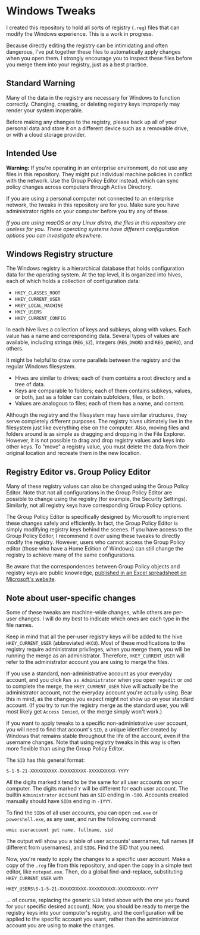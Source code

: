 # Windows Tweaks

I created this repository to hold all sorts of registry (`.reg`) files that can modify the Windows experience.  This is a work in progress.

Because directly editing the registry can be intimidating and often dangerous, I've put together these files to automatically apply changes when you open them.  I strongly encourage you to inspect these files before you merge them into your registry, just as a best practice.

## Standard Warning

Many of the data in the registry are necessary for Windows to function correctly.  Changing, creating, or deleting registry keys improperly may render your system inoperable.

Before making any changes to the registry, please back up all of your personal data and store it on a different device such as a removable drive, or with a cloud storage provider.

## Intended Use

**Warning:** If you're operating in an enterprise environment, do not use any files in this repository.  They might put individual machine policies in conflict with the network.  Use the Group Policy Editor instead, which can sync policy changes across computers through Active Directory.

If you are using a personal computer not connected to an enterprise network, the tweaks in this repository are for you.  Make sure you have administrator rights on your computer before you try any of these.

*If you are using macOS or any Linux distro, the files in this repository are useless for you.  These operating systems have different configuration options you can investigate elsewhere.*

## Windows Registry structure

The Windows registry is a hierarchical database that holds configuration data for the operating system.  At the top level, it is organized into hives, each of which holds a collection of configuration data:
- `HKEY_CLASSES_ROOT`
- `HKEY_CURRENT_USER`
- `HKEY_LOCAL_MACHINE`
- `HKEY_USERS`
- `HKEY_CURRENT_CONFIG`

In each hive lives a collection of keys and subkeys, along with values.  Each value has a name and corresponding data.  Several types of values are available, including strings (`REG_SZ`), integers (`REG_DWORD` and `REG_QWORD`), and others.

It might be helpful to draw some parallels between the registry and the regular Windows filesystem.
- Hives are similar to drives; each of them contains a root directory and a tree of data.
- Keys are comparable to folders; each of them contains subkeys, values, or both, just as a folder can contain subfolders, files, or both.
- Values are analogous to files; each of them has a name, and content.

Although the registry and the filesystem may have similar structures, they serve completely different purposes.  The registry hives ultimately live in the filesystem just like everything else on the computer.  Also, moving files and folders around is as simple as dragging and dropping in the File Explorer.  However, it is not possible to drag and drop registry values and keys into other keys.  To "move" a registry value, you must delete the data from their original location and recreate them in the new location.

## Registry Editor vs. Group Policy Editor

Many of these registry values can also be changed using the Group Policy Editor.  Note that not all configurations in the Group Policy Editor are possible to change using the registry (for example, the Security Settings).  Similarly, not all registry keys have corresponding Group Policy options.

The Group Policy Editor is specifically designed by Microsoft to implement these changes safely and efficiently.  In fact, the Group Policy Editor is simply modifying registry keys behind the scenes.  If you have access to the Group Policy Editor, I recommend it over using these tweaks to directly modify the registry.  However, users who cannot access the Group Policy editor (those who have a Home Edition of Windows) can still change the registry to achieve many of the same configurations.

Be aware that the correspondences between Group Policy objects and registry keys are public knowledge, [published in an Excel spreadsheet on Microsoft's website](https://www.microsoft.com/en-us/download/details.aspx?id=101451).

## Note about user-specific changes
Some of these tweaks are machine-wide changes, while others are per-user changes.  I will do my best to indicate which ones are each type in the file names.

Keep in mind that all the per-user registry keys will be added to the hive `HKEY_CURRENT_USER` (abbreviated `HKCU`).  Most of these modifications to the registry require administrator privileges, when you merge them, you will be running the merge as an administrator.  Therefore, `HKEY_CURRENT_USER` will refer to the administrator account you are using to merge the files.

If you use a standard, non-administrative account as your everyday account, and you click `Run as Administrator` when you open `regedit` or `cmd` to complete the merge, the `HKEY_CURRENT_USER` hive will actually be the administrator account, not the everyday account you're actually using.  Bear this in mind, as the changes you expect might not show up on your standard account.  (If you try to run the registry merge as the standard user, you will most likely get `Access Denied`, or the merge simply won't work.)

If you want to apply tweaks to a specific non-administrative user account, you will need to find that account's `SID`, a unique identifier created by Windows that remains stable throughout the life of the account, even if the username changes.  Note that using registry tweaks in this way is often more flexible than using the Group Policy Editor.

The `SID` has this general format:
```
S-1-5-21-XXXXXXXXXX-XXXXXXXXXX-XXXXXXXXXX-YYYY
```
All the digits marked `X` tend to be the same for all user accounts on your computer.  The digits marked `Y` will be different for each user account.  The builtin `Administrator` account has an `SID` ending in `-500`.  Accounts created manually should have `SID`s ending in `-1YYY`.

To find the `SID`s of all user accounts, you can open `cmd.exe` or `powershell.exe`, as any user, and run the following command:
```
wmic useraccount get name, fullname, sid
```
The output will show you a table of user accounts' usernames, full names (if different from usernames), and `SID`s.  Find the SID that you need.

Now, you're ready to apply the changes to a specific user account.  Make a copy of the `.reg` file from this repository, and open the copy in a simple text editor, like `notepad.exe`.  Then, do a global find-and-replace, substituting `HKEY_CURRENT_USER` with
```
HKEY_USERS\S-1-5-21-XXXXXXXXXX-XXXXXXXXXX-XXXXXXXXXX-YYYY
```
... of course, replacing the generic `SID` listed above with the one you found for your specific desired account).  Now, you should be ready to merge the registry keys into your computer's registry, and the configuration will be applied to the specific account you want, rather than the administrator account you are using to make the changes.